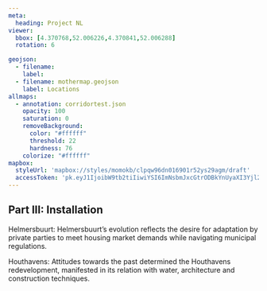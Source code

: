 ```yaml
---
meta:
  heading: Project NL
viewer:
  bbox: [4.370768,52.006226,4.370841,52.006288]
  rotation: 6

geojson:
  - filename:
    label:
  - filename: mothermap.geojson
    label: Locations
allmaps:
  - annotation: corridortest.json
    opacity: 100
    saturation: 0
    removeBackground:
      color: "#ffffff"
      threshold: 22
      hardness: 76
    colorize: "#ffffff"
mapbox:
  styleUrl: 'mapbox://styles/momokb/clpqw96dn016901r52ys29agm/draft'
  accessToken: 'pk.eyJ1IjoibW9tb2tiIiwiYSI6ImNsbmJxcGtrODBkYnUyaXI3Yjl2ODR1NTkifQ.OvugAnw_FwWro66sJ7Rl5A'
---
```

## Part III: Installation

Helmersbuurt: Helmersbuurt’s evolution reflects the desire for adaptation by private parties to meet housing market demands while navigating municipal regulations.

Houthavens: Attitudes towards the past determined the Houthavens redevelopment, manifested in its relation with water, architecture and construction techniques.